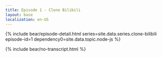 ```yaml
---
title: Episode 1 - Clone Bilibili
layout: base
localization: en-US
---
```


{% include bear/episode-detail.html
    series=site.data.series.clone-bilibili
    episode-id=1
    dependency0=site.data.topic.node-js
%}

{% include bear/no-transcript.html %}